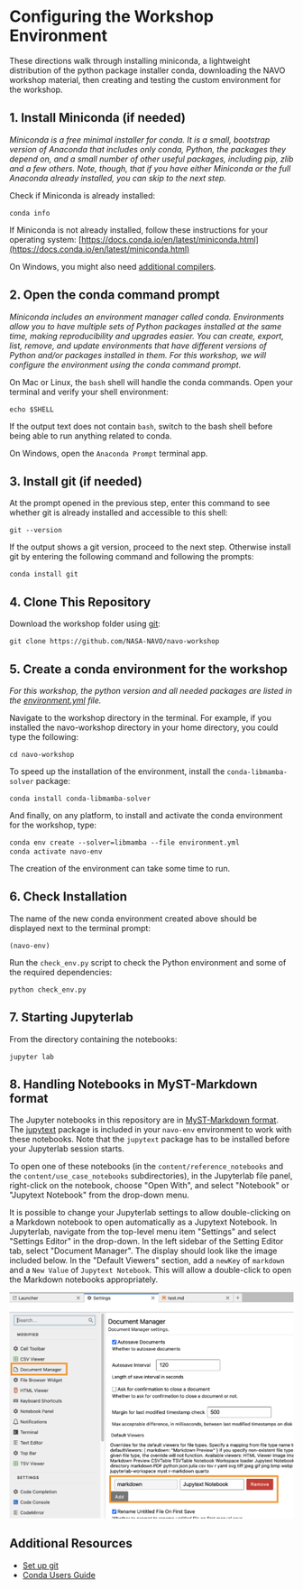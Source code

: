 # Configuring the Workshop Environment
These directions walk through installing miniconda, a lightweight distribution of the python package installer conda, downloading the NAVO workshop material, then creating and testing the custom environment for the  workshop.

## 1. Install Miniconda (if needed)

*Miniconda is a free minimal installer for conda. It is a small, bootstrap
version of Anaconda that includes only conda, Python, the packages they depend
on, and a small number of other useful packages, including pip, zlib and a few
others. Note, though, that if you have either Miniconda or the full Anaconda
already installed, you can skip to the next step.*

Check if Miniconda is already installed:

```console
conda info
```

If Miniconda is not already installed, follow these instructions for your
operating system: [https://docs.conda.io/en/latest/miniconda.html](https://docs.conda.io/en/latest/miniconda.html)

On Windows, you might also need
[additional compilers](https://github.com/conda/conda-build/wiki/Windows-Compilers).

## 2. Open the conda command prompt

*Miniconda includes an environment manager called conda. Environments
allow you to have multiple sets of Python packages installed at the same
time, making reproducibility and upgrades easier. You can create,
export, list, remove, and update environments that have different versions of
Python and/or packages installed in them. For this workshop, we will configure the environment using the conda command prompt.*

On Mac or Linux, the `bash` shell will handle the conda commands.  Open your terminal and verify your shell environment:

```console
echo $SHELL
```

If the output text does not contain `bash`, switch to the bash shell before
being able to run anything related to conda.

On Windows, open the `Anaconda Prompt` terminal app.

## 3. Install git (if needed)

At the prompt opened in the previous step, enter this command to see whether git is already installed and accessible to this shell:

```console
git --version
```

If the output shows a git version, proceed to the next step.  Otherwise install git by entering the following command and following the prompts:

```console
conda install git
```

## 4. Clone This Repository

Download the workshop folder using
[git](https://help.github.com/articles/set-up-git/):

```console
git clone https://github.com/NASA-NAVO/navo-workshop
```

## 5. Create a conda environment for the workshop

*For this workshop, the python version and all needed packages are listed in the
[environment.yml](https://github.com/NASA-NAVO/navo-workshop/blob/main/environment.yml) file.*

Navigate to the workshop directory in the terminal. For example, if you installed
the navo-workshop directory in your home directory, you could type the
following:

```console
cd navo-workshop
```

To speed up the installation of the environment, install the
`conda-libmamba-solver` package:

```console
conda install conda-libmamba-solver
```

And finally, on any platform, to install and activate the conda environment for the workshop, type:

```console
conda env create --solver=libmamba --file environment.yml
conda activate navo-env
```

The creation of the environment can take some time to run.

## 6. Check Installation

The name of the new conda environment created above should be displayed next
to the terminal prompt:

```console
(navo-env)
```

Run the `check_env.py` script to check the Python environment and some of the
required dependencies:

```console
python check_env.py
```

## 7. Starting Jupyterlab
From the directory containing the notebooks:

```console
jupyter lab
```

## 8. Handling Notebooks in MyST-Markdown format

The Jupyter notebooks in this repository are in
[MyST-Markdown format](https://myst-nb.readthedocs.io/en/v0.13.2/use/markdown.html).
The [jupytext](https://jupytext.readthedocs.io/en/latest/index.html) package is
included in your `navo-env` environment to work with these notebooks. Note that
the `jupytext` package has to be installed before your Jupyterlab session starts.

To open one of these notebooks (in the `content/reference_notebooks` and the
`content/use_case_notebooks` subdirectories), in the Jupyterlab file panel,
right-click on the notebook, choose "Open With", and select "Notebook" or
"Jupytext Notebook" from the drop-down menu.

It is possible to change your Jupyterlab settings to allow double-clicking on a
Markdown notebook to open automatically as a Jupytext Notebook. In Jupyterlab,
navigate from the top-level menu item "Settings" and select "Settings Editor"
in the drop-down. In the left sidebar of the Setting Editor tab, select 
"Document Manager". The display should look like the image included below. In
the "Default Viewers" section, add a `newKey` of `markdown` and a `New Value`
of `Jupytext Notebook`. This will allow a double-click to open the Markdown
notebooks appropriately.

![Jupyterlab Document Manager settings](_static/jupytext_settings.png "Open Notebooks with Jupytext")

## Additional Resources

- [Set up git](https://help.github.com/articles/set-up-git/)
- [Conda Users Guide](https://docs.conda.io/projects/conda/en/latest/user-guide/)
